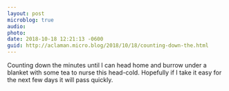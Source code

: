 ```yaml
---
layout: post
microblog: true
audio: 
photo: 
date: 2018-10-18 12:21:13 -0600
guid: http://aclaman.micro.blog/2018/10/18/counting-down-the.html
---
```

Counting down the minutes until I can head home and burrow under a blanket with some tea to nurse this head-cold. Hopefully if I take it easy for the next few days it will pass quickly.
